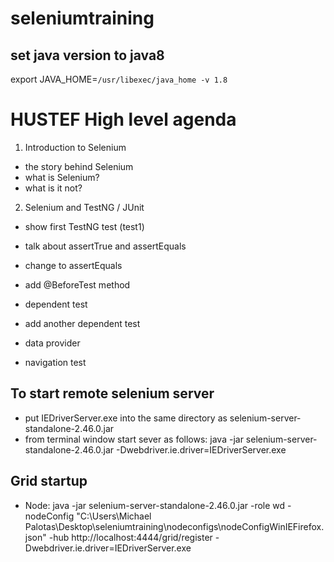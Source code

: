 # seleniumtraining

## set java version to java8
export JAVA_HOME=`/usr/libexec/java_home -v 1.8`


# HUSTEF High level agenda 
1. Introduction to Selenium 
- the story behind Selenium 
- what is Selenium? 
- what is it not?  


2. Selenium and TestNG / JUnit 
- show first TestNG test (test1) 
- talk about assertTrue and assertEquals 
- change to assertEquals 

- add @BeforeTest method 
- dependent test 
- add another dependent test 
- data provider 

- navigation test 






## To start remote selenium server
- put IEDriverServer.exe into the same directory as selenium-server-standalone-2.46.0.jar
- from terminal window start sever as follows: java -jar selenium-server-standalone-2.46.0.jar -Dwebdriver.ie.driver=IEDriverServer.exe


## Grid startup
- Node: java -jar selenium-server-standalone-2.46.0.jar -role wd -nodeConfig "C:\Users\Michael Palotas\Desktop\seleniumtraining\nodeconfigs\nodeConfigWinIEFirefox.json" -hub http://localhost:4444/grid/register -Dwebdriver.ie.driver=IEDriverServer.exe
